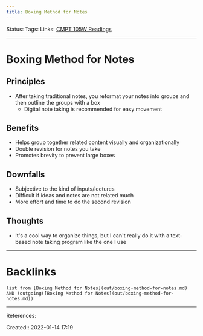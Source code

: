 ```yaml
---
title: Boxing Method for Notes
---
```

Status: 
Tags: 
Links: [CMPT 105W Readings](out/cmpt-105w-readings.md)
___
# Boxing Method for Notes
## Principles
- After taking traditional notes, you reformat your notes into groups and then outline the groups with a box
	- Digital note taking is recommended for easy movement
## Benefits
- Helps group together related content visually and organizationally
- Double revision for notes you take
- Promotes brevity to prevent large boxes
## Downfalls
- Subjective to the kind of inputs/lectures
- Difficult if ideas and notes are not related much
- More effort and time to do the second revision
## Thoughts
- It's a cool way to organize things, but I can't really do it with a text-based note taking program like the one I use
___
# Backlinks
```dataview
list from [Boxing Method for Notes](out/boxing-method-for-notes.md) AND !outgoing([Boxing Method for Notes](out/boxing-method-for-notes.md))
```
___
References:

Created:: 2022-01-14 17:19
